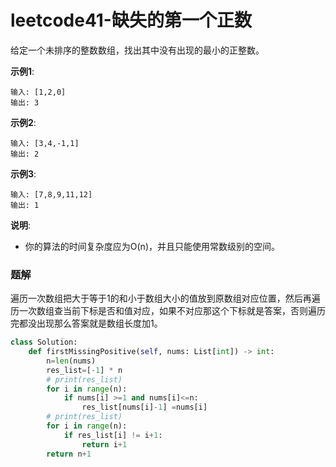 # leetcode41-缺失的第一个正数

给定一个未排序的整数数组，找出其中没有出现的最小的正整数。

**示例1**:
```
输入: [1,2,0]
输出: 3
```

**示例2**:
```
输入: [3,4,-1,1]
输出: 2
```
**示例3**:
```
输入: [7,8,9,11,12]
输出: 1
```
**说明**:
 - 你的算法的时间复杂度应为O(n)，并且只能使用常数级别的空间。


### 题解

遍历一次数组把大于等于1的和小于数组大小的值放到原数组对应位置，然后再遍历一次数组查当前下标是否和值对应，如果不对应那这个下标就是答案，否则遍历完都没出现那么答案就是数组长度加1。

``` Python
class Solution:
    def firstMissingPositive(self, nums: List[int]) -> int:
        n=len(nums)
        res_list=[-1] * n
        # print(res_list)
        for i in range(n):
            if nums[i] >=1 and nums[i]<=n:
                res_list[nums[i]-1] =nums[i]
        # print(res_list)
        for i in range(n):
            if res_list[i] != i+1:
                return i+1
        return n+1
```
